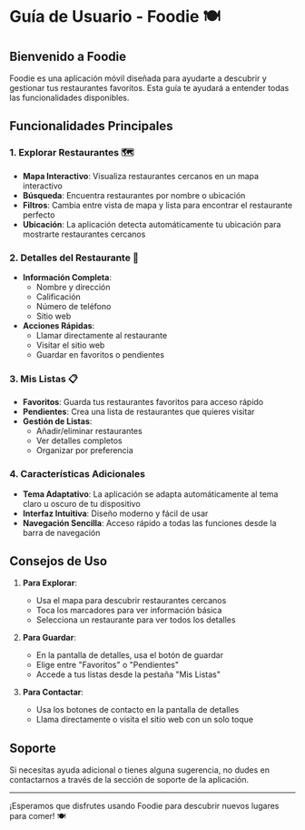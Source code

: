 # Guía de Usuario - Foodie 🍽️

## Bienvenido a Foodie

Foodie es una aplicación móvil diseñada para ayudarte a descubrir y gestionar tus restaurantes favoritos. Esta guía te ayudará a entender todas las funcionalidades disponibles.

## Funcionalidades Principales

### 1. Explorar Restaurantes 🗺️
- **Mapa Interactivo**: Visualiza restaurantes cercanos en un mapa interactivo
- **Búsqueda**: Encuentra restaurantes por nombre o ubicación
- **Filtros**: Cambia entre vista de mapa y lista para encontrar el restaurante perfecto
- **Ubicación**: La aplicación detecta automáticamente tu ubicación para mostrarte restaurantes cercanos

### 2. Detalles del Restaurante 📱
- **Información Completa**: 
  - Nombre y dirección
  - Calificación
  - Número de teléfono
  - Sitio web
- **Acciones Rápidas**:
  - Llamar directamente al restaurante
  - Visitar el sitio web
  - Guardar en favoritos o pendientes

### 3. Mis Listas 📋
- **Favoritos**: Guarda tus restaurantes favoritos para acceso rápido
- **Pendientes**: Crea una lista de restaurantes que quieres visitar
- **Gestión de Listas**:
  - Añadir/eliminar restaurantes
  - Ver detalles completos
  - Organizar por preferencia

### 4. Características Adicionales
- **Tema Adaptativo**: La aplicación se adapta automáticamente al tema claro u oscuro de tu dispositivo
- **Interfaz Intuitiva**: Diseño moderno y fácil de usar
- **Navegación Sencilla**: Acceso rápido a todas las funciones desde la barra de navegación

## Consejos de Uso

1. **Para Explorar**:
   - Usa el mapa para descubrir restaurantes cercanos
   - Toca los marcadores para ver información básica
   - Selecciona un restaurante para ver todos los detalles

2. **Para Guardar**:
   - En la pantalla de detalles, usa el botón de guardar
   - Elige entre "Favoritos" o "Pendientes"
   - Accede a tus listas desde la pestaña "Mis Listas"

3. **Para Contactar**:
   - Usa los botones de contacto en la pantalla de detalles
   - Llama directamente o visita el sitio web con un solo toque

## Soporte

Si necesitas ayuda adicional o tienes alguna sugerencia, no dudes en contactarnos a través de la sección de soporte de la aplicación.

---

¡Esperamos que disfrutes usando Foodie para descubrir nuevos lugares para comer! 🍽️ 
